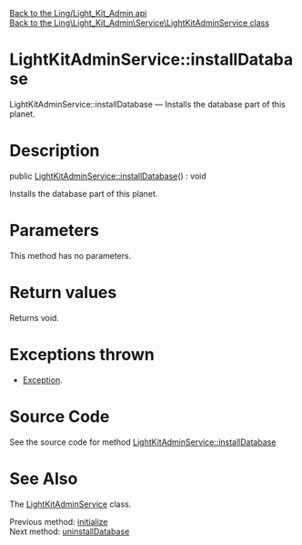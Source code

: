 [Back to the Ling/Light_Kit_Admin api](https://github.com/lingtalfi/Light_Kit_Admin/blob/master/doc/api/Ling/Light_Kit_Admin.md)<br>
[Back to the Ling\Light_Kit_Admin\Service\LightKitAdminService class](https://github.com/lingtalfi/Light_Kit_Admin/blob/master/doc/api/Ling/Light_Kit_Admin/Service/LightKitAdminService.md)


LightKitAdminService::installDatabase
================



LightKitAdminService::installDatabase — Installs the database part of this planet.




Description
================


public [LightKitAdminService::installDatabase](https://github.com/lingtalfi/Light_Kit_Admin/blob/master/doc/api/Ling/Light_Kit_Admin/Service/LightKitAdminService/installDatabase.md)() : void




Installs the database part of this planet.




Parameters
================

This method has no parameters.


Return values
================

Returns void.


Exceptions thrown
================

- [Exception](http://php.net/manual/en/class.exception.php).&nbsp;







Source Code
===========
See the source code for method [LightKitAdminService::installDatabase](https://github.com/lingtalfi/Light_Kit_Admin/blob/master/Service/LightKitAdminService.php#L221-L311)


See Also
================

The [LightKitAdminService](https://github.com/lingtalfi/Light_Kit_Admin/blob/master/doc/api/Ling/Light_Kit_Admin/Service/LightKitAdminService.md) class.

Previous method: [initialize](https://github.com/lingtalfi/Light_Kit_Admin/blob/master/doc/api/Ling/Light_Kit_Admin/Service/LightKitAdminService/initialize.md)<br>Next method: [uninstallDatabase](https://github.com/lingtalfi/Light_Kit_Admin/blob/master/doc/api/Ling/Light_Kit_Admin/Service/LightKitAdminService/uninstallDatabase.md)<br>


